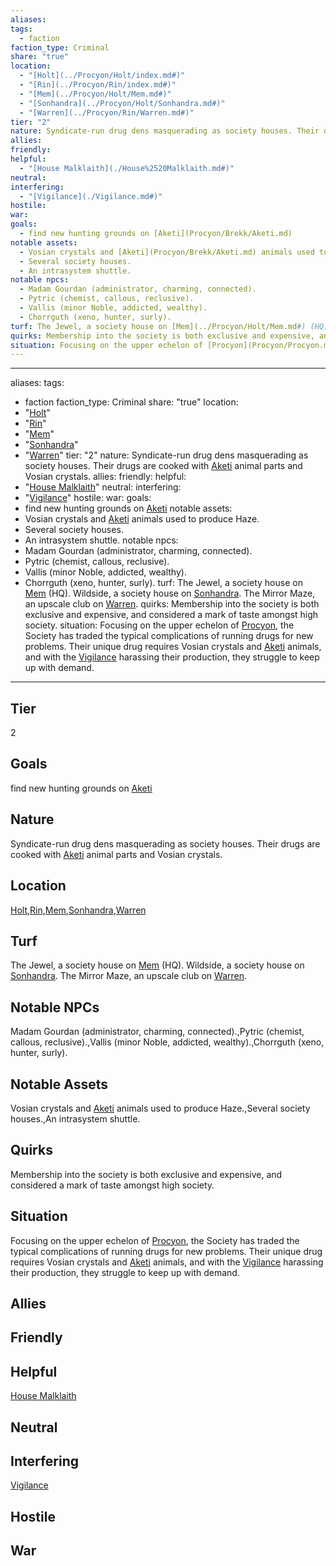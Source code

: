 ```yaml
---
aliases: 
tags:
  - faction
faction_type: Criminal
share: "true"
location:
  - "[Holt](../Procyon/Holt/index.md#)"
  - "[Rin](../Procyon/Rin/index.md#)"
  - "[Mem](../Procyon/Holt/Mem.md#)"
  - "[Sonhandra](../Procyon/Holt/Sonhandra.md#)"
  - "[Warren](../Procyon/Rin/Warren.md#)"
tier: "2"
nature: Syndicate-run drug dens masquerading as society houses. Their drugs are cooked with [Aketi](Procyon/Brekk/Aketi.md) animal parts and Vosian crystals.
allies: 
friendly: 
helpful:
  - "[House Malklaith](./House%2520Malklaith.md#)"
neutral: 
interfering:
  - "[Vigilance](./Vigilance.md#)"
hostile: 
war: 
goals:
  - find new hunting grounds on [Aketi](Procyon/Brekk/Aketi.md)
notable assets:
  - Vosian crystals and [Aketi](Procyon/Brekk/Aketi.md) animals used to produce Haze.
  - Several society houses.
  - An intrasystem shuttle.
notable npcs:
  - Madam Gourdan (administrator, charming, connected).
  - Pytric (chemist, callous, reclusive).
  - Vallis (minor Noble, addicted, wealthy).
  - Chorrguth (xeno, hunter, surly).
turf: The Jewel, a society house on [Mem](../Procyon/Holt/Mem.md#) (HQ). Wildside, a society house on [Sonhandra](../Procyon/Holt/Sonhandra.md#). The Mirror Maze, an upscale club on [Warren](../Procyon/Rin/Warren.md#).
quirks: Membership into the society is both exclusive and expensive, and considered a mark of taste amongst high society.
situation: Focusing on the upper echelon of [Procyon](Procyon/Procyon.md), the Society has traded the typical complications of running drugs for new problems. Their unique drug requires Vosian crystals and [Aketi](Procyon/Brekk/Aketi.md) animals, and with the [Vigilance](./Vigilance.md#) harassing their production, they struggle to keep up with demand.
---
```

---
aliases: 
tags:
  - faction
faction_type: Criminal
share: "true"
location:
  - "[Holt](../Procyon/Holt/index.md#)"
  - "[Rin](../Procyon/Rin/index.md#)"
  - "[Mem](../Procyon/Holt/Mem.md#)"
  - "[Sonhandra](../Procyon/Holt/Sonhandra.md#)"
  - "[Warren](../Procyon/Rin/Warren.md#)"
tier: "2"
nature: Syndicate-run drug dens masquerading as society houses. Their drugs are cooked with [Aketi](Procyon/Brekk/Aketi.md) animal parts and Vosian crystals.
allies:
friendly:
helpful:
- "[House Malklaith](./House%2520Malklaith.md#)"
neutral:
interfering:
- "[Vigilance](./Vigilance.md#)"
hostile:
war:
goals: 
- find new hunting grounds on [Aketi](Procyon/Brekk/Aketi.md) 
notable assets: 
- Vosian crystals and [Aketi](Procyon/Brekk/Aketi.md) animals used to produce Haze.
- Several society houses.
- An intrasystem shuttle.
notable npcs: 
- Madam Gourdan (administrator, charming, connected).
- Pytric (chemist, callous, reclusive).
- Vallis (minor Noble, addicted, wealthy).
- Chorrguth (xeno, hunter, surly).
turf: The Jewel, a society house on [Mem](../Procyon/Holt/Mem.md#) (HQ). Wildside, a society house on [Sonhandra](../Procyon/Holt/Sonhandra.md#). The Mirror Maze, an upscale club on [Warren](../Procyon/Rin/Warren.md#).
quirks: Membership into the society is both exclusive and expensive, and considered a mark of taste amongst high society.
situation: Focusing on the upper echelon of [Procyon](Procyon/Procyon.md), the Society has traded the typical complications of running drugs for new problems. Their unique drug requires Vosian crystals and [Aketi](Procyon/Brekk/Aketi.md) animals, and with the [Vigilance](./Vigilance.md#) harassing their production, they struggle to keep up with demand.
---
## Tier

2

## Goals

find new hunting grounds on [Aketi](Procyon/Brekk/Aketi.md)

## Nature

Syndicate-run drug dens masquerading as society houses. Their drugs are cooked with [Aketi](Procyon/Brekk/Aketi.md) animal parts and Vosian crystals.

## Location

[Holt](../Procyon/Holt/index.md.md#.md#),[Rin](../Procyon/Rin/index.md.md#.md#),[Mem](../Procyon/Holt/Mem.md.md#.md#.md#.md#),[Sonhandra](../Procyon/Holt/Sonhandra.md.md#.md#.md#.md#),[Warren](../Procyon/Rin/Warren.md.md#.md#.md#.md#)

## Turf

The Jewel, a society house on [Mem](Procyon/Holt/Mem.md) (HQ). Wildside, a society house on [Sonhandra](Procyon/Holt/Sonhandra.md). The Mirror Maze, an upscale club on [Warren](Procyon/Rin/Warren.md).

## Notable NPCs

Madam Gourdan (administrator, charming, connected).,Pytric (chemist, callous, reclusive).,Vallis (minor Noble, addicted, wealthy).,Chorrguth (xeno, hunter, surly).

## Notable Assets

Vosian crystals and [Aketi](Procyon/Brekk/Aketi.md) animals used to produce Haze.,Several society houses.,An intrasystem shuttle.

## Quirks

Membership into the society is both exclusive and expensive, and considered a mark of taste amongst high society.

## Situation

Focusing on the upper echelon of [Procyon](Procyon/Procyon.md), the Society has traded the typical complications of running drugs for new problems. Their unique drug requires Vosian crystals and [Aketi](Procyon/Brekk/Aketi.md) animals, and with the [Vigilance](Factions/Vigilance.md) harassing their production, they struggle to keep up with demand.

## Allies



## Friendly 



## Helpful 

[House Malklaith](./House%2520Malklaith.md.md#.md#)

## Neutral 



## Interfering

[Vigilance](./Vigilance.md.md#.md#.md#.md#)

## Hostile



## War


